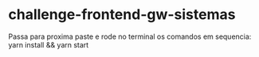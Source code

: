 # challenge-frontend-gw-sistemas
Passa para proxima paste e rode no terminal os comandos em sequencia: yarn install && yarn start

